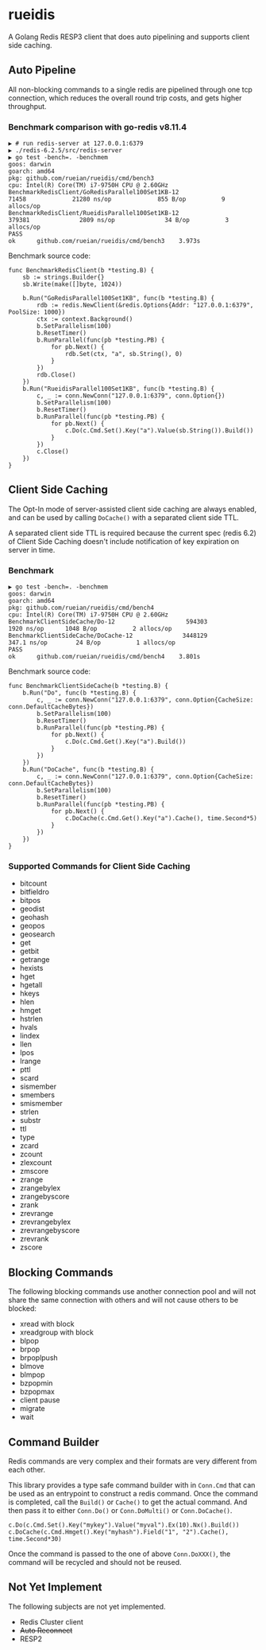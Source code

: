 # rueidis

A Golang Redis RESP3 client that does auto pipelining and supports client side caching.

## Auto Pipeline

All non-blocking commands to a single redis are pipelined through one tcp connection, which reduces
the overall round trip costs, and gets higher throughput.

### Benchmark comparison with go-redis v8.11.4

```shell
▶ # run redis-server at 127.0.0.1:6379
▶ ./redis-6.2.5/src/redis-server
▶ go test -bench=. -benchmem
goos: darwin
goarch: amd64
pkg: github.com/rueian/rueidis/cmd/bench3
cpu: Intel(R) Core(TM) i7-9750H CPU @ 2.60GHz
BenchmarkRedisClient/GoRedisParallel100Set1KB-12                   71458             21280 ns/op             855 B/op          9 allocs/op
BenchmarkRedisClient/RueidisParallel100Set1KB-12                  379381              2809 ns/op              34 B/op          3 allocs/op
PASS
ok      github.com/rueian/rueidis/cmd/bench3    3.973s

```
Benchmark source code:
```golang
func BenchmarkRedisClient(b *testing.B) {
	sb := strings.Builder{}
	sb.Write(make([]byte, 1024))

	b.Run("GoRedisParallel100Set1KB", func(b *testing.B) {
		rdb := redis.NewClient(&redis.Options{Addr: "127.0.0.1:6379", PoolSize: 1000})
		ctx := context.Background()
		b.SetParallelism(100)
		b.ResetTimer()
		b.RunParallel(func(pb *testing.PB) {
			for pb.Next() {
				rdb.Set(ctx, "a", sb.String(), 0)
			}
		})
		rdb.Close()
	})
	b.Run("RueidisParallel100Set1KB", func(b *testing.B) {
		c, _ := conn.NewConn("127.0.0.1:6379", conn.Option{})
		b.SetParallelism(100)
		b.ResetTimer()
		b.RunParallel(func(pb *testing.PB) {
			for pb.Next() {
				c.Do(c.Cmd.Set().Key("a").Value(sb.String()).Build())
			}
		})
		c.Close()
	})
}
```

## Client Side Caching

The Opt-In mode of server-assisted client side caching are always enabled, and can be used by calling `DoCache()` with
a separated client side TTL.

A separated client side TTL is required because the current spec (redis 6.2) of Client Side Caching doesn't include notification of
key expiration on server in time.

### Benchmark

```shell
▶ go test -bench=. -benchmem
goos: darwin
goarch: amd64
pkg: github.com/rueian/rueidis/cmd/bench4
cpu: Intel(R) Core(TM) i7-9750H CPU @ 2.60GHz
BenchmarkClientSideCache/Do-12                    594303            1920 ns/op      1048 B/op          2 allocs/op
BenchmarkClientSideCache/DoCache-12              3448129           347.1 ns/op        24 B/op          1 allocs/op
PASS
ok  	github.com/rueian/rueidis/cmd/bench4	3.801s
```
Benchmark source code:
```golang
func BenchmarkClientSideCache(b *testing.B) {
	b.Run("Do", func(b *testing.B) {
		c, _ := conn.NewConn("127.0.0.1:6379", conn.Option{CacheSize: conn.DefaultCacheBytes})
		b.SetParallelism(100)
		b.ResetTimer()
		b.RunParallel(func(pb *testing.PB) {
			for pb.Next() {
				c.Do(c.Cmd.Get().Key("a").Build())
			}
		})
	})
	b.Run("DoCache", func(b *testing.B) {
		c, _ := conn.NewConn("127.0.0.1:6379", conn.Option{CacheSize: conn.DefaultCacheBytes})
		b.SetParallelism(100)
		b.ResetTimer()
		b.RunParallel(func(pb *testing.PB) {
			for pb.Next() {
				c.DoCache(c.Cmd.Get().Key("a").Cache(), time.Second*5)
			}
		})
	})
}
```

### Supported Commands for Client Side Caching

* bitcount
* bitfieldro
* bitpos
* geodist
* geohash
* geopos
* geosearch
* get
* getbit
* getrange
* hexists
* hget
* hgetall
* hkeys
* hlen
* hmget
* hstrlen
* hvals
* lindex
* llen
* lpos
* lrange
* pttl
* scard
* sismember
* smembers
* smismember
* strlen
* substr
* ttl
* type
* zcard
* zcount
* zlexcount
* zmscore
* zrange
* zrangebylex
* zrangebyscore
* zrank
* zrevrange
* zrevrangebylex
* zrevrangebyscore
* zrevrank
* zscore

## Blocking Commands

The following blocking commands use another connection pool and will not share the same connection
with others and will not cause others to be blocked:

* xread with block
* xreadgroup with block
* blpop
* brpop
* brpoplpush
* blmove
* blmpop
* bzpopmin
* bzpopmax
* client pause
* migrate
* wait

## Command Builder

Redis commands are very complex and their formats are very different from each other.

This library provides a type safe command builder with in `Conn.Cmd` that can be used as
an entrypoint to construct a redis command. Once the command is completed, call the `Build()` or `Cache()` to get the actual command.
And then pass it to either `Conn.Do()` or `Conn.DoMulti()` or `Conn.DoCache()`.

```golang
c.Do(c.Cmd.Set().Key("mykey").Value("myval").Ex(10).Nx().Build())
c.DoCache(c.Cmd.Hmget().Key("myhash").Field("1", "2").Cache(), time.Second*30)
```

Once the command is passed to the one of above `Conn.DoXXX()`, the command will be recycled and should not be reused.

## Not Yet Implement

The following subjects are not yet implemented.

* Redis Cluster client
* ~~Auto Reconnect~~
* RESP2
